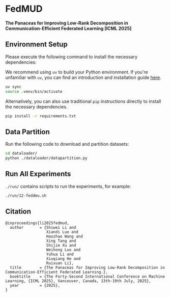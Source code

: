 # FedMUD

**The Panaceas for Improving Low-Rank Decomposition in Communication-Efficient Federated Learning [ICML 2025]**

## Environment Setup
Please execute the following command to install the necessary dependencies:

We recommend using `uv` to build your Python environment. If you're unfamiliar with `uv`, you can find an introduction and installation guide [here](https://docs.astral.sh/uv/).

```bash
uv sync
source .venv/bin/activate
```

Alternatively, you can also use traditional `pip` instructions directly to install the necessary dependencies.

```bash
pip install -r requirements.txt
```

## Data Partition
Run the following code to download and partition datasets:
```bash
cd dataloader/
python ./dataloader/datapartition.py
```

## Run All Experiments
`./run/` contains scripts to run the experiments, for example:

```bash
./run/12-feddmu.sh
```

## Citation

```
@inproceedings{li2025fedmud,
  author       = {Shiwei Li and
			      Xiandi Luo and
			      Haozhao Wang and
			      Xing Tang and
			      Shijie Xu and
			      Weihong Luo and
			      Yuhua Li and
			      Xiuqiang He and
			      Ruixuan Li},
  title        = {The Panaceas for Improving Low-Rank Decomposition in Communication-Efficient Federated Learning.},
  booktitle    = {The Forty-Second International Conference on Machine Learning, {ICML 2025}, Vancouver, Canada, 13th-19th July, 2025},
  year         = {2025},
}
```